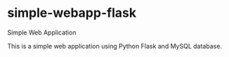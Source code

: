# simple-webapp-flask

Simple Web Application

This is a simple web application using Python Flask and MySQL database.
